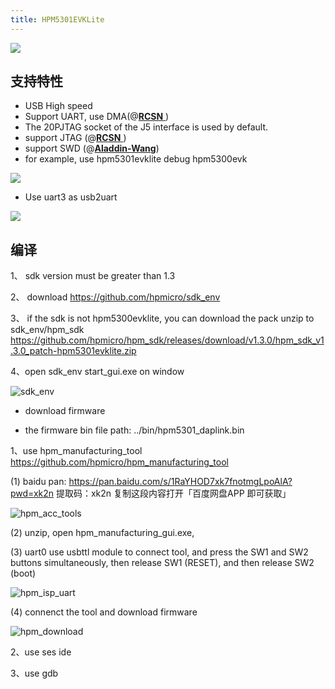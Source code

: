 ```yaml
---
title: HPM5301EVKLite
---
```


![](image/2024-09-16-17-15-38.png)

## 支持特性

- USB High speed
- Support UART, use DMA(@[**RCSN** ](https://github.com/RCSN))
- The 20PJTAG socket of the J5 interface is used by default. 
- support  JTAG (@[**RCSN** ](https://github.com/RCSN))
- support SWD (@[**Aladdin-Wang**](https://github.com/Aladdin-Wang))
- for example, use hpm5301evklite debug hpm5300evk

![](image/2024-09-16-17-15-48.png)

- Use uart3 as usb2uart

![](image/2024-09-16-17-15-58.png)

## 编译


1、 sdk version must be greater than 1.3

2、 download https://github.com/hpmicro/sdk_env

3、 if the sdk is not hpm5300evklite, you can download the pack unzip to sdk_env/hpm_sdk   https://github.com/hpmicro/hpm_sdk/releases/download/v1.3.0/hpm_sdk_v1.3.0_patch-hpm5301evklite.zip

4、open sdk_env start_gui.exe on window

![sdk_env](./image/sdk_env.png)


- download firmware

- the firmware bin file path: ../bin/hpm5301_daplink.bin

1、use hpm_manufacturing_tool  https://github.com/hpmicro/hpm_manufacturing_tool

(1) baidu pan: https://pan.baidu.com/s/1RaYHOD7xk7fnotmgLpoAlA?pwd=xk2n 
提取码：xk2n 复制这段内容打开「百度网盘APP 即可获取」

![hpm_acc_tools](./image/hpm_acc_tools.png)


(2) unzip, open hpm_manufacturing_gui.exe,

(3) uart0 use usbttl module to connect tool, and press the SW1 and SW2 buttons simultaneously, then release SW1 (RESET), and then release SW2 (boot)

![hpm_isp_uart](./image/hpm_isp_uart.png)

(4) connenct the tool and download firmware

![hpm_download](./image/hpm_download.png)


2、use ses ide

3、use gdb

